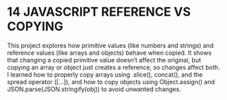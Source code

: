 ﻿# 14 JAVASCRIPT REFERENCE VS COPYING


This project explores how primitive values (like numbers and strings) and reference values (like arrays and objects) behave when copied. It shows that changing a copied primitive value doesn’t affect the original, but copying an array or object just creates a reference, so changes affect both. I learned how to properly copy arrays using .slice(), concat(), and the spread operator ([...]), and how to copy objects using Object.assign() and JSON.parse(JSON.stringify(obj)) to avoid unwanted changes.

